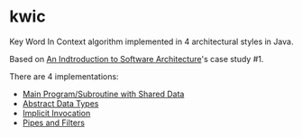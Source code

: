 # kwic

Key Word In Context algorithm implemented in 4 architectural styles in Java.

Based on [An Indtroduction to Software Architecture](http://www.cs.cmu.edu/afs/cs/project/vit/ftp/pdf/intro_softarch.pdf)'s case study #1.

There are 4 implementations:
- [Main Program/Subroutine with Shared Data](https://github.com/klimesf/kwic/tree/master/src/01-shared-data)
- [Abstract Data Types](https://github.com/klimesf/kwic/tree/master/src/02-abstract-data-types)
- [Implicit Invocation](https://github.com/klimesf/kwic/tree/master/src/03-implicit-invocation)
- [Pipes and Filters](https://github.com/klimesf/kwic/tree/master/src/04-pipes-filters)
